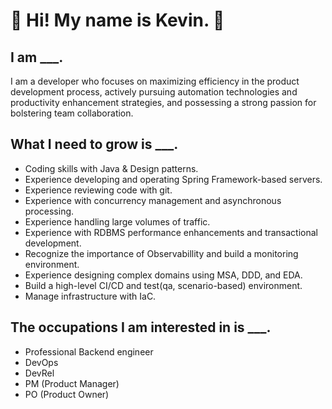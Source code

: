 # 👋 Hi! My name is Kevin. 👋

## I am \_\_\_.

I am a developer who focuses on maximizing efficiency in the product development process, actively pursuing automation technologies and productivity enhancement strategies, and possessing a strong passion for bolstering team collaboration.

## What I need to grow is \_\_\_.

- Coding skills with Java & Design patterns.
- Experience developing and operating Spring Framework-based servers.
- Experience reviewing code with git.
- Experience with concurrency management and asynchronous processing.
- Experience handling large volumes of traffic.
- Experience with RDBMS performance enhancements and transactional development.
- Recognize the importance of Observabillity and build a monitoring environment.
- Experience designing complex domains using MSA, DDD, and EDA.
- Build a high-level CI/CD and test(qa, scenario-based) environment.
- Manage infrastructure with IaC.

## The occupations I am interested in is \_\_\_.

- Professional Backend engineer
- DevOps
- DevRel
- PM (Product Manager)
- PO (Product Owner)
